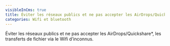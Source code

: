 ```yaml
---
visibleInCms: true
title: Éviter les réseaux publics et ne pas accepter les AirDrops/Quickshare
categories: Wifi et bluetooth
---
```

<!--StartFragment-->

Éviter les réseaux publics et ne pas accepter les AirDrops/Quickshare*, les transferts de fichier via le Wifi d’inconnus.

<!--EndFragment-->